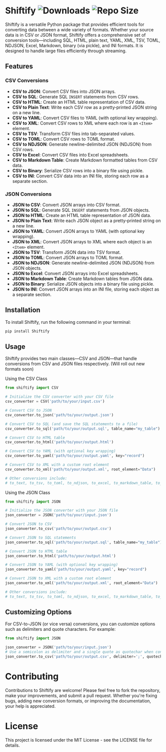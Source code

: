 # Shiftify ![Downloads](https://static.pepy.tech/badge/shiftify) ![Repo Size](https://img.shields.io/github/repo-size/abdulrafey38/shiftify)


Shiftify is a versatile Python package that provides efficient tools for converting data between a wide variety of formats. Whether your source data is in CSV or JSON format, Shiftify offers a comprehensive set of conversion tools—including SQL, HTML, plain text, YAML, XML, TSV, TOML, NDJSON, Excel, Markdown, binary (via pickle), and INI formats. It is designed to handle large files efficiently through streaming.

## Features

### CSV Conversions
- **CSV to JSON**: Convert CSV files into JSON arrays.
- **CSV to SQL**: Generate SQL `INSERT` statements from CSV rows.
- **CSV to HTML**: Create an HTML table representation of CSV data.
- **CSV to Plain Text**: Write each CSV row as a pretty‐printed JSON string on a new line.
- **CSV to YAML**: Convert CSV files to YAML (with optional key wrapping).
- **CSV to XML**: Convert CSV rows to XML where each row is an `<Item>` element.
- **CSV to TSV**: Transform CSV files into tab-separated values.
- **CSV to TOML**: Convert CSV rows to TOML format.
- **CSV to NDJSON**: Generate newline-delimited JSON (NDJSON) from CSV rows.
- **CSV to Excel**: Convert CSV files into Excel spreadsheets.
- **CSV to Markdown Table**: Create Markdown formatted tables from CSV data.
- **CSV to Binary**: Serialize CSV rows into a binary file using pickle.
- **CSV to INI**: Convert CSV data into an INI file, storing each row as a separate section.

### JSON Conversions
- **JSON to CSV**: Convert JSON arrays into CSV format.
- **JSON to SQL**: Generate SQL `INSERT` statements from JSON objects.
- **JSON to HTML**: Create an HTML table representation of JSON data.
- **JSON to Plain Text**: Write each JSON object as a pretty‐printed string on a new line.
- **JSON to YAML**: Convert JSON arrays to YAML (with optional key wrapping).
- **JSON to XML**: Convert JSON arrays to XML where each object is an `<Item>` element.
- **JSON to TSV**: Transform JSON data into TSV format.
- **JSON to TOML**: Convert JSON arrays to TOML format.
- **JSON to NDJSON**: Generate newline-delimited JSON (NDJSON) from JSON objects.
- **JSON to Excel**: Convert JSON arrays into Excel spreadsheets.
- **JSON to Markdown Table**: Create Markdown tables from JSON data.
- **JSON to Binary**: Serialize JSON objects into a binary file using pickle.
- **JSON to INI**: Convert JSON arrays into an INI file, storing each object as a separate section.

## Installation

To install Shiftify, run the following command in your terminal:

```bash
pip install Shiftify
```

## Usage

Shiftify provides two main classes—CSV and JSON—that handle conversions from CSV and JSON files respectively. (Will roll out new formats soon)

Using the CSV Class

```python
from shiftify import CSV

# Initialize the CSV converter with your CSV file
csv_converter = CSV('path/to/your/input.csv')

# Convert CSV to JSON
csv_converter.to_json('path/to/your/output.json')

# Convert CSV to SQL (and save the SQL statements to a file)
csv_converter.to_sql('path/to/your/output.sql', table_name="my_table")

# Convert CSV to HTML table
csv_converter.to_html('path/to/your/output.html')

# Convert CSV to YAML (with optional key wrapping)
csv_converter.to_yaml('path/to/your/output.yaml', key="record")

# Convert CSV to XML with a custom root element
csv_converter.to_xml('path/to/your/output.xml', root_element="Data")

# Other conversions include:
# to_text, to_tsv, to_toml, to_ndjson, to_excel, to_markdown_table, to_binary, and to_ini.
```

Using the JSON Class

```python
from shiftify import JSON

# Initialize the JSON converter with your JSON file
json_converter = JSON('path/to/your/input.json')

# Convert JSON to CSV
json_converter.to_csv('path/to/your/output.csv')

# Convert JSON to SQL statements
json_converter.to_sql('path/to/your/output.sql', table_name="my_table")

# Convert JSON to HTML table
json_converter.to_html('path/to/your/output.html')

# Convert JSON to YAML (with optional key wrapping)
json_converter.to_yaml('path/to/your/output.yaml', key="record")

# Convert JSON to XML with a custom root element
json_converter.to_xml('path/to/your/output.xml', root_element="Data")

# Other conversions include:
# to_text, to_tsv, to_toml, to_ndjson, to_excel, to_markdown_table, to_binary, and to_ini.
```


## Customizing Options

For CSV-to-JSON (or vice versa) conversions, you can customize options such as delimiters and quote characters. For example:

```python
from shiftify import JSON

json_converter = JSON('path/to/your/input.json')
# Use a semicolon as delimiter and a single quote as quotechar when converting to CSV
json_converter.to_csv('path/to/your/output.csv', delimiter=';', quotechar="'")
```

# Contributing
Contributions to Shiftify are welcome! Please feel free to fork the repository, make your improvements, and submit a pull request. Whether you're fixing bugs, adding new conversion formats, or improving the documentation, your help is appreciated.

# License
This project is licensed under the MIT License - see the LICENSE file for details.
